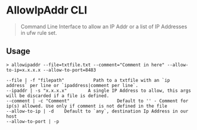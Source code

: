 # AllowIpAddr CLI

> Command Line Interface to allow an IP Addr or a list of IP Addresses in ufw rule set.


## Usage

```
> allowipaddr --file=txtfile.txt --comment="Comment in here" --allow-to-ip=x.x.x.x --allow-to-port=8483

--file | -f "filepath"           Path to a txtfile with an `ip address` per line or `ipaddress|comment per line`.
--ipaddr | -s "x.x.x.x"        A single IP Address to allow, this args will be discarded if a file is defined.
--comment | -c "Comment"                  Default to '' - Comment for ip(s) allowed. Use only if comment is not defined in the file
--allow-to-ip | -d    Default to `any`, destination Ip Address in our host
--allow-to-port | -p
```




